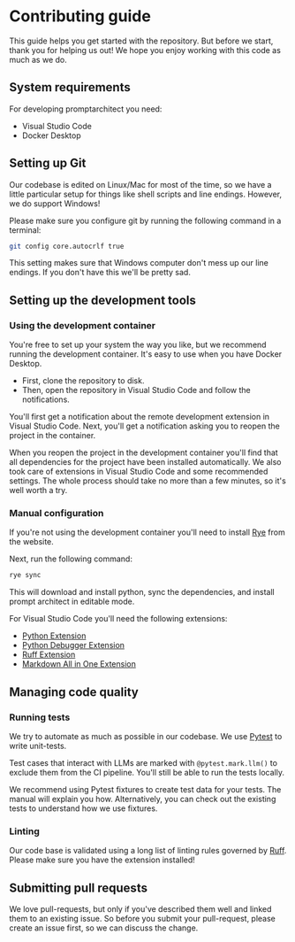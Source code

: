 # Contributing guide

This guide helps you get started with the repository. But before we start, thank you for
helping us out! We hope you enjoy working with this code as much as we do.

## System requirements

For developing promptarchitect you need:

- Visual Studio Code
- Docker Desktop

## Setting up Git

Our codebase is edited on Linux/Mac for most of the time, so we have a little particular
setup for things like shell scripts and line endings. However, we do support Windows!

Please make sure you configure git by running the following command in a terminal:

```bash
git config core.autocrlf true
```

This setting makes sure that Windows computer don't mess up our line endings. If you
don't have this we'll be pretty sad.

## Setting up the development tools

### Using the development container

You're free to set up your system the way you like, but we recommend running the 
development container. It's easy to use when you have Docker Desktop.

- First, clone the repository to disk.
- Then, open the repository in Visual Studio Code and follow the notifications.

You'll first get a notification about the remote development extension in Visual Studio
Code. Next, you'll get a notification asking you to reopen the project in the container.

When you reopen the project in the development container you'll find that all
dependencies for the project have been installed automatically. We also took care of 
extensions in Visual Studio Code and some recommended settings. The whole process should
take no more than a few minutes, so it's well worth a try.

### Manual configuration

If you're not using the development container you'll need to install 
[Rye](https://rye.astral.sh/) from the website.

Next, run the following command:

```bash
rye sync
```

This will download and install python, sync the dependencies, and install
prompt architect in editable mode.

For Visual Studio Code you'll need the following extensions:

- [Python Extension](https://marketplace.visualstudio.com/items?itemName=ms-python.python)
- [Python Debugger Extension](https://marketplace.visualstudio.com/items?itemName=ms-python.debugpy)
- [Ruff Extension](https://marketplace.visualstudio.com/items?itemName=charliermarsh.ruff)
- [Markdown All in One Extension](https://marketplace.visualstudio.com/items?itemName=yzhang.markdown-all-in-one)

## Managing code quality

### Running tests

We try to automate as much as possible in our codebase. We use
[Pytest](https://docs.pytest.org/en/stable/) to write unit-tests. 

Test cases that interact with LLMs are marked with `@pytest.mark.llm()` to exclude them
from the CI pipeline. You'll still be able to run the tests locally. 

We recommend using Pytest fixtures to create test data for your tests. The manual will
explain you how. Alternatively, you can check out the existing tests to understand how
we use fixtures.

### Linting

Our code base is validated using a long list of linting rules governed 
by [Ruff](https://docs.astral.sh/ruff/). Please make sure you have the extension installed!

## Submitting pull requests

We love pull-requests, but only if you've described them well and linked them to an existing issue.
So before you submit your pull-request, please create an issue first, so we can discuss the change.